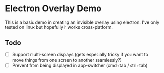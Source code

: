 # Electron Overlay Demo

This is a basic demo in creating an invisible overlay using electron. I've only tested on linux but hopefully it works cross-platform.

## Todo

- [ ] Support multi-screen displays (gets especially tricky if you want to move things from one screen to another seamlessly?)
- [ ] Prevent from being displayed in app-switcher (cmd+tab / ctrl+tab)